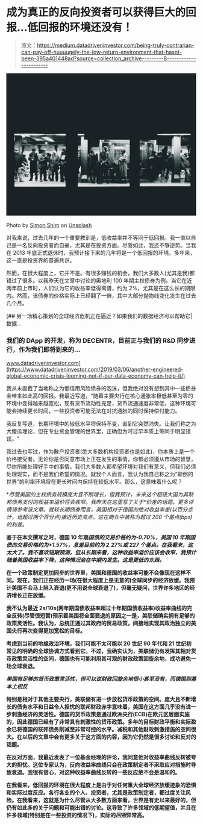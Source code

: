 # 成为真正的反向投资者可以获得巨大的回报…低回报的环境还没有！

> 原文：<https://medium.datadriveninvestor.com/being-truly-contrarian-can-pay-off-huuuugely-the-low-return-environment-that-hasnt-been-395a401448ad?source=collection_archive---------8----------------------->

![](img/5aacb91bacd7036d39935ed4b9ac6c73.png)

Photo by [Simon Shim](https://unsplash.com/@simonshim?utm_source=medium&utm_medium=referral) on [Unsplash](https://unsplash.com?utm_source=medium&utm_medium=referral)

对我来说，过去几年的一个重要教训是，低收益率并不等同于低回报。我一直以自己是一名反向投资者而自豪，尤其是在投资方面。尽管如此，我还不够逆势。当我在 2013 年底正式退休时，我预计接下来的几年将是一个低回报的环境。多年来，这一直是投资界的普遍共识。

然而，在很大程度上，它并不是。有很多赚钱的机会，我们大多数人(尤其是我)都错过了很多。以我昨天在文章中讨论的奥地利 100 年期主权债券为例。当它在近两年前上市时，人们认为它的收益率低得离谱，约为 2%，尤其是在这么长的期限内。然而，该债券的价格实际上已经翻了一倍，其中大部分抛物线变化发生在过去几个月。

[](https://www.datadriveninvestor.com/2019/03/06/another-engineered-global-economic-crisis-looming-not-if-our-data-economy-can-help-it/) [## 另一场精心策划的全球经济危机正在逼近？如果我们的数据经济可以帮助它|数据…

### 我们的 DApp 的开发，称为 DECENTR，目前正与我们的 R&D 同步进行，作为我们即将到来的…

www.datadriveninvestor.com](https://www.datadriveninvestor.com/2019/03/06/another-engineered-global-economic-crisis-looming-not-if-our-data-economy-can-help-it/) 

我从未直截了当地称之为低信用风险债券的泡沫，但我绝对没有想到其中一些债券会带来如此高的回报。我最近写道，“随着主要央行在核心通胀率极低甚至为零的环境中变得越来越宽松，现有货币流动性充足，货币流通速度非常低，这种环境可能会持续更长时间，一些投资者可能无法在对抗通胀的同时保持偿付能力。

我反复写道，长期环境中的较低水平将保持不变，直到它突然消失。让我们称之为大傻瓜理论，但在专业资金管理的世界里，正确但为时过早本质上等同于明显错误。"

我过去也写过，作为散户投资者(绝大多数机构投资者也是如此)，你本质上是一个价格接受者。无论你是否同意市场上正在发生的事情，你都必须遵从市场的智慧，尽你所能处理好手中的事情。我们大多数人都希望环境对我们有意义，但我们必须处理现实，而不是我们希望的情况。就我个人而言，我认为我自己称之为“颠倒的世界”的利率环境将在更长时间内保持在较低水平。那么，这意味着什么呢？

**尽管美国的主权债务规模庞大且不断增长，但我预计，未来这个超级大国为其联邦债务支付的收益率溢价将会收窄。我昨天在这里写了关于*价差的话题。*更多详情请参考该文章。就较长期债券而言，美国相对于德国的绝对收益率差(以百分点计，远超过两个百分点)接近历史高点。这在商业中被称为超过 200 个基点(bps)的利差。**

**鉴于在本文撰写之时，德国 10 年期*国债的交易价格约为-0.70%，美国 10 年期国债的交易价格约为+1.57%，息差目前约为 2.27%或 227 个基点。在我看来，这太大了。我不喜欢短期预测，但从长期来看，这种收益率溢价应该会收窄，我预计随着美国收益率下降，这种情况会在中期内发生。这是更低的东西。***

**在一个政策制定更加同步的世界里，美国和德国的收益率可能不会像现在这样不同。现在，我们正在经历一场(在很大程度上是无意的)全球同步的经济放缓。我预计美国不会马上陷入衰退(更不用说全球衰退了)，但毫无疑问，世界许多地区的经济增长正在放缓。**

**我不认为最近 2s/10s(两年期国债收益率超过十年期国债收益率)收益率曲线的完全反转(尽管很短暂)预示着美国将全面衰退的原因之一是，美联储确实拥有足够的政策灵活性。我认为，总统正通过其政府的贸易政策，间接地实现其政治独立的美国央行再次变得更加宽松的目标。**

**考虑到当前的地缘政治环境，我们可能不太可能以 20 世纪 90 年代和 21 世纪初常见的明确的全球协调方式看到它。不过，我确实认为，美联储仍有发挥其相对货币政策灵活性的空间，德国也有可能利用其可观的财政政策回旋余地，成功避免一场全球衰退。**

*****美国有足够的货币政策灵活性，但可以说财政回旋余地很小甚至没有，而德国则基本上相反*****

**特别是相对于其他主要央行，美联储有进一步放松货币政策的空间。庞大且不断增长的债务水平和日益令人担忧的联邦财政赤字意味着，美国在这方面几乎没有进一步刺激经济的灵活性。德国的货币政策是通过欧洲央行(ECB)在欧元区层面实施的，因此德国已经有了非常具有刺激性的货币政策。多年的目标财政平衡和实际盈余已将德国的联邦债务削减至非常可控的水平。减税和其他财政刺激措施的空间很大。在以后的文章中会有更多关于这方面的内容，因为它仍然是很多讨论和反对的话题。**

**在反对方面，我最近发表了一位基金经理的评论，我同意他对收益率曲线反转被夸大的担忧。这位专家认为，反向收益率曲线只会在政策制定者不采取应对措施时导致衰退。我很有信心，对这种收益率曲线反转的一些反应绝不会是温和的。**

**在我看来，低回报的环境在很大程度上是由于对任何重大全球经济放缓迹象的恐惧和实际过度反应。各行各业的个人、投资者，尤其是政策制定者，都过度关注风险。在我看来，这就是为什么尽管从大多数方面来看，世界是有史以来最好的，但仍有如此多的关于问题和可能出错的讨论。这导致了许多领域的低期望值，并且在许多领域(特别是在一些投资的情况下)，实际的*回报*异常高。**